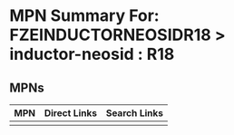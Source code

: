 



# MPN Summary For: FZEINDUCTORNEOSIDR18 > inductor-neosid : R18

## MPNs
  

|MPN|Direct Links|Search Links|
| :--- | :--- | :--- |
||||

